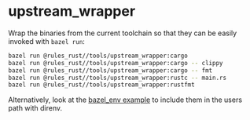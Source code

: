 # upstream_wrapper

Wrap the binaries from the current toolchain so that
they can be easily invoked with `bazel run`:

```bash
bazel run @rules_rust//tools/upstream_wrapper:cargo
bazel run @rules_rust//tools/upstream_wrapper:cargo -- clippy
bazel run @rules_rust//tools/upstream_wrapper:cargo -- fmt
bazel run @rules_rust//tools/upstream_wrapper:rustc -- main.rs
bazel run @rules_rust//tools/upstream_wrapper:rustfmt
```

Alternatively, look at the [bazel_env example](../../examples/bazel_env/)
to include them in the users path with direnv.
